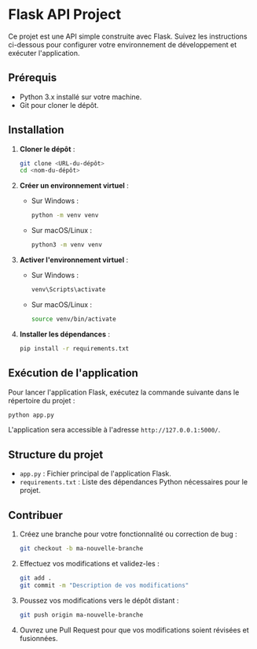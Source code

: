 
# Flask API Project

Ce projet est une API simple construite avec Flask. Suivez les instructions ci-dessous pour configurer votre environnement de développement et exécuter l'application.

## Prérequis

- Python 3.x installé sur votre machine.
- Git pour cloner le dépôt.

## Installation

1. **Cloner le dépôt** :
   ```bash
   git clone <URL-du-dépôt>
   cd <nom-du-dépôt>
   ```

2. **Créer un environnement virtuel** :
   - Sur Windows :
     ```bash
     python -m venv venv
     ```
   - Sur macOS/Linux :
     ```bash
     python3 -m venv venv
     ```

3. **Activer l'environnement virtuel** :
   - Sur Windows :
     ```bash
     venv\Scripts\activate
     ```
   - Sur macOS/Linux :
     ```bash
     source venv/bin/activate
     ```

4. **Installer les dépendances** :
   ```bash
   pip install -r requirements.txt
   ```

## Exécution de l'application

Pour lancer l'application Flask, exécutez la commande suivante dans le répertoire du projet :

```bash
python app.py
```

L'application sera accessible à l'adresse `http://127.0.0.1:5000/`.

## Structure du projet

- `app.py` : Fichier principal de l'application Flask.
- `requirements.txt` : Liste des dépendances Python nécessaires pour le projet.

## Contribuer

1. Créez une branche pour votre fonctionnalité ou correction de bug :
   ```bash
   git checkout -b ma-nouvelle-branche
   ```

2. Effectuez vos modifications et validez-les :
   ```bash
   git add .
   git commit -m "Description de vos modifications"
   ```

3. Poussez vos modifications vers le dépôt distant :
   ```bash
   git push origin ma-nouvelle-branche
   ```

4. Ouvrez une Pull Request pour que vos modifications soient révisées et fusionnées.
